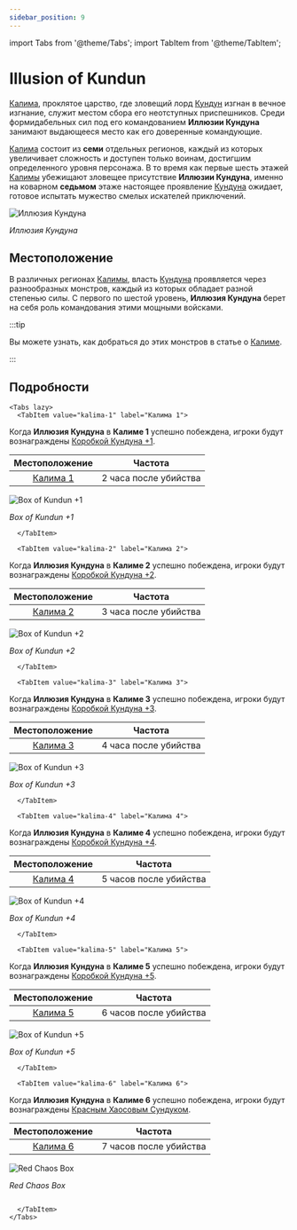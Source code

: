 ```yaml
---
sidebar_position: 9
---
```


import Tabs from '@theme/Tabs';
import TabItem from '@theme/TabItem';

# Illusion of Kundun

[Калима](/maps/kalima), проклятое царство, где зловещий лорд [Кундун](/special-monsters/bosses/kundun) изгнан в вечное изгнание, служит местом сбора его неотступных приспешников. Среди формидабельных сил под его командованием **Иллюзии Кундуна** занимают выдающееся место как его доверенные командующие.

[Калима](/maps/kalima) состоит из **семи** отдельных регионов, каждый из которых увеличивает сложность и доступен только воинам, достигшим определенного уровня персонажа. В то время как первые шесть этажей [Калимы](/maps/kalima) убежищают зловещее присутствие **Иллюзии Кундуна**, именно на коварном **седьмом** этаже настоящее проявление [Кундуна](/special-monsters/bosses/kundun) ожидает, готовое испытать мужество смелых искателей приключений.

![Иллюзия Кундуна](/img/monsters/kalima/illusion-of-kundun.jpg)

_Иллюзия Кундуна_

## Местоположение

В различных регионах [Калимы](/maps/kalima), власть [Кундуна](/special-monsters/bosses/kundun) проявляется через разнообразных монстров, каждый из которых обладает разной степенью силы. С первого по шестой уровень, **Иллюзия Кундуна** берет на себя роль командования этими мощными войсками.

:::tip

Вы можете узнать, как добраться до этих монстров в статье о [Калиме](/maps/kalima).

:::

## Подробности

```mdx-code-block
<Tabs lazy>
  <TabItem value="kalima-1" label="Калима 1">
```

Когда **Иллюзия Кундуна** в **Калиме 1** успешно побеждена, игроки будут вознаграждены [Коробкой Кундуна +1](/items/item-bags/exc/box-of-kundun/bok-1).

|      Местоположение      |        Частота        |
| :----------------------: | :-------------------: |
| [Калима 1](/maps/kalima) | 2 часа после убийства |

![Box of Kundun +1](/img/items/item-bags/bok-1.png)

_Box of Kundun +1_

```mdx-code-block
  </TabItem>

  <TabItem value="kalima-2" label="Калима 2">
```

Когда **Иллюзия Кундуна** в **Калиме 2** успешно побеждена, игроки будут вознаграждены [Коробкой Кундуна +2](/items/item-bags/exc/box-of-kundun/bok-2).

|      Местоположение      |        Частота        |
| :----------------------: | :-------------------: |
| [Калима 2](/maps/kalima) | 3 часа после убийства |

![Box of Kundun +2](/img/items/item-bags/bok-2.png)

_Box of Kundun +2_

```mdx-code-block
  </TabItem>

  <TabItem value="kalima-3" label="Калима 3">
```

Когда **Иллюзия Кундуна** в **Калиме 3** успешно побеждена, игроки будут вознаграждены [Коробкой Кундуна +3](/items/item-bags/exc/box-of-kundun/bok-3).

|      Местоположение      |        Частота        |
| :----------------------: | :-------------------: |
| [Калима 3](/maps/kalima) | 4 часа после убийства |

![Box of Kundun +3](/img/items/item-bags/bok-3.png)

_Box of Kundun +3_

```mdx-code-block
  </TabItem>

  <TabItem value="kalima-4" label="Калима 4">
```

Когда **Иллюзия Кундуна** в **Калиме 4** успешно побеждена, игроки будут вознаграждены [Коробкой Кундуна +4](/items/item-bags/exc/box-of-kundun/bok-4).

|      Местоположение      |        Частота         |
| :----------------------: | :--------------------: |
| [Калима 4](/maps/kalima) | 5 часов после убийства |

![Box of Kundun +4](/img/items/item-bags/bok-4.png)

_Box of Kundun +4_

```mdx-code-block
  </TabItem>

  <TabItem value="kalima-5" label="Калима 5">
```

Когда **Иллюзия Кундуна** в **Калиме 5** успешно побеждена, игроки будут вознаграждены [Коробкой Кундуна +5](/items/item-bags/exc/box-of-kundun/bok-5).

|      Местоположение      |        Частота         |
| :----------------------: | :--------------------: |
| [Калима 5](/maps/kalima) | 6 часов после убийства |

![Box of Kundun +5](/img/items/item-bags/bok-5.png)

_Box of Kundun +5_

```mdx-code-block
  </TabItem>

  <TabItem value="kalima-6" label="Калима 6">
```

Когда **Иллюзия Кундуна** в **Калиме 6** успешно побеждена, игроки будут вознаграждены [Красным Хаосовым Сундуком](/items/item-bags/exc/red-chaos-box).

|      Местоположение      |        Частота         |
| :----------------------: | :--------------------: |
| [Калима 6](/maps/kalima) | 7 часов после убийства |

![Red Chaos Box](/img/items/item-bags/red-chaos-box.png)

_Red Chaos Box_

```mdx-code-block

  </TabItem>
</Tabs>
```
